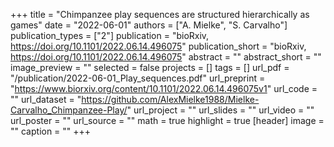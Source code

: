 +++
title = "Chimpanzee play sequences are structured hierarchically as games"
date = "2022-06-01"
authors = ["A. Mielke", "S. Carvalho"]
publication_types = ["2"]
publication = "bioRxiv, https://doi.org/10.1101/2022.06.14.496075"
publication_short = "bioRxiv, https://doi.org/10.1101/2022.06.14.496075"
abstract = ""
abstract_short = ""
image_preview = ""
selected = false
projects = []
tags = []
url_pdf = "/publication/2022-06-01_Play_sequences.pdf"
url_preprint = "https://www.biorxiv.org/content/10.1101/2022.06.14.496075v1"
url_code = ""
url_dataset = "https://github.com/AlexMielke1988/Mielke-Carvalho_Chimpanzee-Play/"
url_project = ""
url_slides = ""
url_video = ""
url_poster = ""
url_source = ""
math = true
highlight = true
[header]
image = ""
caption = ""
+++
